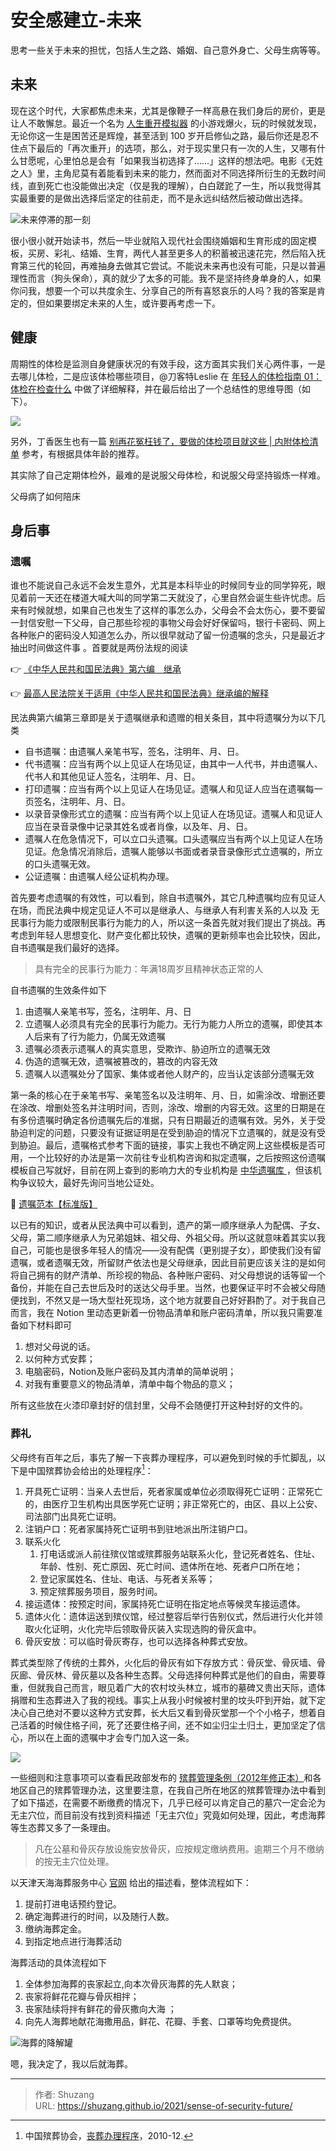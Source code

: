 # 安全感建立-未来


思考一些关于未来的担忧，包括人生之路、婚姻、自己意外身亡、父母生病等等。

<!--more-->

## 未来

现在这个时代，大家都焦虑未来，尤其是像鞭子一样高悬在我们身后的房价，更是让人不敢懈怠。最近一个名为 [人生重开模拟器](https://liferestart.syaro.io/view/) 的小游戏爆火，玩的时候就发现，无论你这一生是困苦还是辉煌，甚至活到 100 岁开启修仙之路，最后你还是忍不住点下最后的「再次重开」的选项，那么，对于现实里只有一次的人生，又哪有什么甘愿呢，心里怕总是会有「如果我当初选择了……」这样的想法吧。电影《无姓之人》里，主角尼莫有着能看到未来的能力，然而面对不同选择所衍生的无数时间线，直到死亡也没能做出决定（仅是我的理解），白白蹉跎了一生，所以我觉得其实最重要的是做出选择后坚定的往前走，而不是永远纠结然后被动做出选择。

![未来停滞的那一刻](https://picped-1301226557.cos.ap-beijing.myqcloud.com/SH_20210904_无姓之人.png)

很小很小就开始读书，然后一毕业就陷入现代社会围绕婚姻和生育形成的固定模板，买房、彩礼、结婚、生育，两代人甚至更多人的积蓄被迅速花完，然后陷入抚育第三代的轮回，再难抽身去做其它尝试。不能说未来再也没有可能，只是以普遍理性而言（狗头保命），真的就少了太多的可能。我不是坚持终身单身的人，如果你问我，想要一个可以共度余生、分享自己的所有喜怒哀乐的人吗？我的答案是肯定的，但如果要绑定未来的人生，或许要再考虑一下。

## 健康

周期性的体检是监测自身健康状况的有效手段，这方面其实我们关心两件事，一是去哪儿体检，二是应该体检哪些项目，@刀客特Leslie 在 [年轻人的体检指南 01：体检在检查什么](https://sspai.com/post/66539) 中做了详细解释，并在最后给出了一个总结性的思维导图（如下）。

![](https://cdn.sspai.com/2021/05/10/5befac6e9f89eebdb50efb18f5e8b324.png?imageView2/2/w/1120/q/90/interlace/1/ignore-error/1)

另外，丁香医生也有一篇 [别再花冤枉钱了，要做的体检项目就这些 | 内附体检清单](https://mp.weixin.qq.com/s/5CBG7v2roZ_ONR24bl_Nng) 参考，有根据具体年龄的推荐。

其实除了自己定期体检外，最难的是说服父母体检，和说服父母坚持锻炼一样难。

父母病了如何陪床

## 身后事

### 遗嘱

谁也不能说自己永远不会发生意外，尤其是本科毕业的时候同专业的同学猝死，眼见着前一天还在楼道大喊大叫的同学第二天就没了，心里自然会诞生些许忧虑。后来有时候就想，如果自己也发生了这样的事怎么办，父母会不会太伤心，要不要留一封信安慰一下父母，自己那些珍视的事物父母会好好保留吗，银行卡密码、网上各种账户的密码没人知道怎么办，所以很早就动了留一份遗嘱的念头，只是最近才抽出时间做这件事 。首要就是两份法规的阅读

:point_right: [《中华人民共和国民法典》第六编　继承](https://www.spp.gov.cn/spp/ssmfdyflvdtpgz/202008/t20200831_478418.shtml)

:point_right: [最高人民法院关于适用《中华人民共和国民法典》继承编的解释](http://www.court.gov.cn/fabu-xiangqing-282091.html)

民法典第六编第三章即是关于遗嘱继承和遗赠的相关条目，其中将遗嘱分为以下几类

- 自书遗嘱：由遗嘱人亲笔书写，签名，注明年、月、日。
- 代书遗嘱：应当有两个以上见证人在场见证，由其中一人代书，并由遗嘱人、代书人和其他见证人签名，注明年、月、日。
- 打印遗嘱：应当有两个以上见证人在场见证。遗嘱人和见证人应当在遗嘱每一页签名，注明年、月、日。
- 以录音录像形式立的遗嘱：应当有两个以上见证人在场见证。遗嘱人和见证人应当在录音录像中记录其姓名或者肖像，以及年、月、日。
- 遗嘱人在危急情况下，可以立口头遗嘱。口头遗嘱应当有两个以上见证人在场见证。危急情况消除后，遗嘱人能够以书面或者录音录像形式立遗嘱的，所立的口头遗嘱无效。
- 公证遗嘱：由遗嘱人经公证机构办理。

首先要考虑遗嘱的有效性，可以看到，除自书遗嘱外，其它几种遗嘱均应有见证人在场，而民法典中规定见证人不可以是继承人、与继承人有利害关系的人以及 无民事行为能力或限制民事行为能力的人，所以这一条首先就对我们提出了挑战。再考虑到年轻人思想变化、财产变化都比较快，遗嘱的更新频率也会比较快，因此，自书遗嘱是我们最好的选择。

> 具有完全的民事行为能力：年满18周岁且精神状态正常的人

自书遗嘱的生效条件如下

1. 由遗嘱人亲笔书写，签名，注明年、月、日
2. 立遗嘱人必须具有完全的民事行为能力。无行为能力人所立的遗嘱，即使其本人后来有了行为能力，仍属无效遗嘱
3. 遗嘱必须表示遗嘱人的真实意思，受欺诈、胁迫所立的遗嘱无效
4. 伪造的遗嘱无效，遗嘱被篡改的，篡改的内容无效
5. 遗嘱人以遗嘱处分了国家、集体或者他人财产的，应当认定该部分遗嘱无效

第一条的核心在于亲笔书写、亲笔签名以及注明年、月、日，如需涂改、增删还要在涂改、增删处签名并注明时间，否则，涂改、增删的内容无效。这里的日期是在有多份遗嘱时确定各份遗嘱先后的准据，只有日期最近的遗嘱有效。另外，关于受胁迫判定的问题，只要没有证据证明是在受到胁迫的情况下立遗嘱的，就是没有受到胁迫。最后，遗嘱格式参考下面的链接，事实上我也不确定网上这些模板是否可用，一个比较好的办法是第一次前往专业机构咨询和拟定遗嘱，之后按照这份遗嘱模板自己写就好，目前在网上查到的影响力大的专业机构是 [中华遗嘱库 ](https://www.will.org.cn/portal.php)，但该机构争议较大，最好先询问当地公证处。

📝 [遗嘱范本【标准版】](http://www.maxlaw.cn/hetong/988019958527.shtml)

以已有的知识，或者从民法典中可以看到，遗产的第一顺序继承人为配偶、子女、父母，第二顺序继承人为兄弟姐妹、祖父母、外祖父母。所以这就意味着其实以我自己，可能也是很多年轻人的情况——没有配偶（更别提子女），即使我们没有留遗嘱，或者遗嘱无效，所留财产依法也是父母继承，因此目前更应该关注的是如何将自己拥有的财产清单、所珍视的物品、各种账户密码、对父母想说的话等留一个备份，并能在自己去世后及时的送达父母手里。当然，也要保证平时不会被父母随便找到，不然又是一场大型社死现场，这个地方就要自己好好斟酌了。对于我自己而言，我在 Notion 里动态更新着一份物品清单和账户密码清单，所以我只需要准备如下材料即可

1. 想对父母说的话。
2. 以何种方式安葬；
3. 电脑密码，Notion及账户密码及其内清单的简单说明；
4. 对我有重要意义的物品清单，清单中每个物品的意义；

所有这些放在火漆印章封好的信封里，父母不会随便打开这种封好的文件的。

### 葬礼

父母终有百年之后，事先了解一下丧葬办理程序，可以避免到时候的手忙脚乱，以下是中国殡葬协会给出的处理程序[^1]：

1. 开具死亡证明：当亲人去世后，死者家属或单位必须取得死亡证明：正常死亡的，由医疗卫生机构出具医学死亡证明；非正常死亡的，由区、县以上公安、司法部门出具死亡证明。
2. 注销户口：死者家属持死亡证明书到驻地派出所注销户口。
3. 联系火化
   1. 打电话或派人前往殡仪馆或殡葬服务站联系火化，登记死者姓名、住址、年龄、性别、死亡原因、死亡时间、遗体所在地、死者户口所在地；
   2. 登记家属姓名、住址、电话、与死者关系等；
   3. 预定殡葬服务项目，服务时间。
4. 接运遗体：按预定时间，家属持死亡证明在指定地点等候灵车接运遗体。
5. 遗体火化：遗体运送到殡仪馆，经过整容后举行告别仪式，然后进行火化并领取火化证明，火化完毕后领取骨灰装入实现选购的骨灰盒中。
6. 骨灰安放：可以临时骨灰寄存，也可以选择各种葬式安放。

葬式类型除了传统的土葬外，火化后的骨灰有如下存放方式：骨灰堂、骨灰墙、骨灰廊、骨灰林、骨灰墓以及各种生态葬。父母选择何种葬式是他们的自由，需要尊重，但就我自己而言，眼见着广大的农村坟头林立，城市的墓碑又贵出天际，遗体捐赠和生态葬进入了我的视线。事实上从我小时候被村里的坟头吓到开始，就下定决心自己绝对不要以这种方式安葬，长大后又看到骨灰堂那一个个小格子，想着自己活着的时候住格子间，死了还要住格子间，还不如尘归尘土归土，更加坚定了信心，所以在上面的遗嘱中才会专门加入这一条。

![](https://images.unsplash.com/photo-1609735827387-ff9566d9f596?ixid=MnwxMjA3fDB8MHxwaG90by1wYWdlfHx8fGVufDB8fHx8&ixlib=rb-1.2.1&auto=format&fit=crop&w=1052&q=80)

一些细则和注意事项可以查看民政部发布的 [殡葬管理条例（2012年修正本）](http://www.mca.gov.cn/article/gk/fg/shsw/201507/20150715849122.shtml)和各地区自己的殡葬管理办法，这里要注意，在我自己所在地区的殡葬管理办法中看到了如下描述，在需要不断缴费的情况下，几乎已经可以肯定自己的墓穴一定会沦为无主穴位，而目前没有找到资料描述「无主穴位」究竟如何处理，因此，考虑海葬等生态葬又多了一条理由。

> 凡在公墓和骨灰存放设施安放骨灰，应按规定缴纳费用。逾期三个月不缴纳的按无主穴位处理。

以天津天海海葬服务中心 [官网](http://tjhaizang.com/) 给出的描述看，整体流程如下：

1. 提前打进电话预约登记。
2. 确定海葬进行的时间，以及随行人数。 
3. 缴纳海葬定金。
4. 到指定地点进行海葬活动

海葬活动的具体流程如下

1. 全体参加海葬的丧家起立,向本次骨灰海葬的先人默哀；
2. 丧家将鲜花花瓣与骨灰相拌；
3. 丧家陆续将拌有鲜花的骨灰撒向大海 ；
4. 向先人海葬地献花海撒用品，鲜花、花瓣、手套、口罩等均免费提供。

![海葬的降解罐](http://www.tian168.com/uploads/allimg/2010/1601550179230133.jpg)

嗯，我决定了，我以后就海葬。

[^1]:中国殡葬协会，[丧葬办理程序](http://chinabz.org/zcfg/bzjtxgfg/1543.html)，2010-12.





---

> 作者: Shuzang  
> URL: https://shuzang.github.io/2021/sense-of-security-future/  

